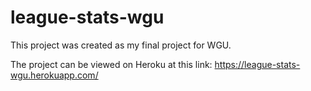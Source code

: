 # league-stats-wgu
This project was created as my final project for WGU.

The project can be viewed on Heroku at this link: https://league-stats-wgu.herokuapp.com/
